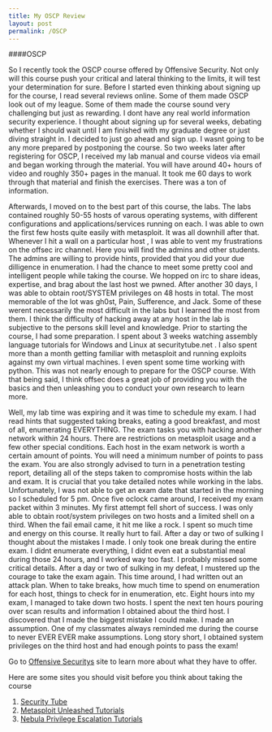 ```yaml
---
title: My OSCP Review
layout: post
permalink: /OSCP
---
```


####OSCP

So I recently took the OSCP course offered by Offensive Security. Not only will this course push your critical and
lateral thinking to the limits, it will test your determination for sure. Before I started even thinking about 
signing up for the course, I read several reviews online. Some of them made OSCP look out of my league. Some of them 
made the course sound very challenging but just as rewarding. I dont have any real world information security 
experience. I thought about signing up for several weeks, debating whether I should wait until I am finished with my 
graduate degree or just diving straight in. I decided to just go ahead and sign up. I wasnt going to be any more 
prepared by postponing the course. So two weeks later after registering for OSCP, I received my lab manual and course 
videos via email and began working through the material. You will have around 40+ hours of video and roughly 350+ 
pages in the manual. It took me 60 days to work through that material and finish the exercises. There was a ton of information.
 
Afterwards, I moved on to the best part of this course, the labs. The labs contained roughly 50-55 hosts of varous 
operating systems, with different configurations and applications/services running on each. I was able to own the 
first few hosts quite easily with metasploit. It was all downhill after that. Whenever I hit a wall on a particular host
, I was able to vent my frustrations on the offsec irc channel. Here you will find the admins and other students. The 
admins are willing to provide hints, provided that you did your due dilligence in enumeration. I had the chance to meet
some pretty cool and intelligent people while taking the course. We hopped on irc to share ideas, expertise, and brag 
about the last host we pwned. After another 30 days, I was able to obtain root/SYSTEM privileges on 48 hosts in total. 
The most memorable of the lot was gh0st, Pain, Sufference, and Jack. Some of these werent necessarily the most 
difficult in the labs but I learned the most from them. I think the difficulty of hacking away at any host in the lab 
is subjective to the persons skill level and knowledge. Prior to starting the course, I had some preparation. I spent 
about 3 weeks watching assembly language tutorials for Windows and Linux at securitytube.net . I also spent more than 
a month getting familiar with metasploit and running exploits against my own virtual machines. I even spent some time 
working with python. This was not nearly enough to prepare for the OSCP course. With that being said, I think offsec 
does a great job of providing you with the basics and then unleashing you to conduct your own research to learn more.
 
Well, my lab time was expiring and it was time to schedule my exam. I had read hints that suggested taking breaks, 
eating a good breakfast, and most of all, enumerating EVERYTHING. The exam tasks you with hacking another network 
within 24 hours. There are restrictions on metasploit usage and a few other special conditions. Each host in the exam 
network is worth a certain amount of points. You will need a minimum number of points to pass the exam. You are also 
strongly advised to turn in a penetration testing report, detailing all of the steps taken to compromise hosts within 
the lab and exam. It is crucial that you take detailed notes while working in the labs. Unfortunately, I was not able 
to get an exam date that started in the morning so I scheduled for 5 pm. Once five oclock came around, I received my 
exam packet within 3 minutes. My first attempt fell short of success. I was only able to obtain root/system privileges 
on two hosts and a limited shell on a third. When the fail email came, it hit me like a rock. I spent so much time and 
energy on this course. It really hurt to fail. After a day or two of sulking I thought about the mistakes I made. I only
took one break during the entire exam. I didnt enumerate everything, I didnt even eat a substantial meal during those
24 hours, and I worked way too fast. I probably missed some critical details. After a day or two of sulking in my 
defeat, I mustered up the courage to take the exam again. This time around, I had written out an attack plan. When to 
take breaks, how much time to spend on enumeration for each host, things to check for in enumeration, etc. Eight hours 
into my exam, I managed to take down two hosts. I spent the next ten hours pouring over scan results and information I 
obtained about the third host. I discovered that I made the biggest mistake I could make. I made an assumption. One of 
my classmates always reminded me during the course to never EVER EVER make assumptions. Long story short, I obtained 
system privileges on the third host and had enough points to pass the exam!

Go to [Offensive Securitys](http://www.offensive-security.com) site to learn more about what they have to offer.

Here are some sites you should visit before you think about taking the course

1. [Security Tube](http://securitytube.net/)
2. [Metasploit Unleashed Tutorials](http://www.offensive-security.com/metasploit-unleashed/Main_Page)
3. [Nebula Privilege Escalation Tutorials](http://exploit-exercises.com/nebula)
